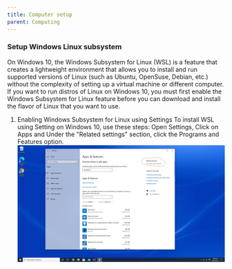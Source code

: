 ```yaml
---
title: Computer setup
parent: Computing
---
```


<!-- ## Setup a new workstation -->

### Setup Windows Linux subsystem
On Windows 10, the Windows Subsystem for Linux (WSL) is a feature that creates a lightweight environment that allows you to install and run supported versions of Linux (such as Ubuntu, OpenSuse, Debian, etc.) without the complexity of setting up a virtual machine or different computer.
If you want to run distros of Linux on Windows 10, you must first enable the Windows Subsystem for Linux feature before you can download and install the flavor of Linux that you want to use.

1.  Enabling Windows Subsystem for Linux using Settings
To install WSL using Setting on Windows 10, use these steps:
Open Settings, Click on Apps and Under the "Related settings" section, click the Programs and Features option.
![W10 settings](./Screenshots/Screenshot2_LI.jpg)
